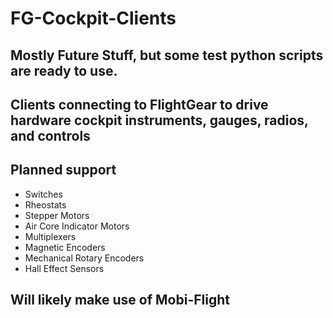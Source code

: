 # FG-Cockpit-Clients 

## Mostly Future Stuff, but some test python scripts are ready to use.


## Clients connecting to FlightGear to drive hardware cockpit instruments, gauges, radios, and controls

## Planned support 
- Switches
- Rheostats
- Stepper Motors
- Air Core Indicator Motors
- Multiplexers
- Magnetic Encoders
- Mechanical Rotary Encoders
- Hall Effect Sensors

## Will likely make use of Mobi-Flight
